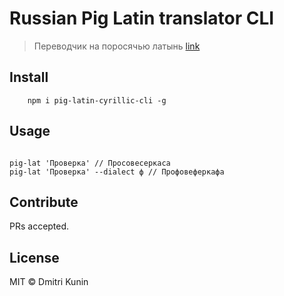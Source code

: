 # Russian Pig Latin translator CLI

> Переводчик на поросячью латынь [link](https://ru.wikipedia.org/wiki/%D0%9F%D0%BE%D1%80%D0%BE%D1%81%D1%8F%D1%87%D1%8C%D1%8F_%D0%BB%D0%B0%D1%82%D1%8B%D0%BD%D1%8C)

## Install

```
    npm i pig-latin-cyrillic-cli -g
```

## Usage

```console

pig-lat 'Проверка' // Просовесеркаса
pig-lat 'Проверка' --dialect ф // Профовеферкафа

```

## Contribute

PRs accepted.

## License

MIT © Dmitri Kunin
